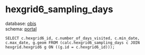 # hexgrid6_sampling_days
database: [obis](../)  
schema: [portal](portal)  

    SELECT c.hexgrid6_id, c.number_of_days_visited, c.min_date, c.max_date, g.geom FROM (calc.hexgrid6_sampling_days c JOIN hexgrid.hexgrid6 g ON ((g.id = c.hexgrid6_id)));
